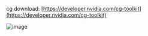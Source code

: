 cg download: [https://developer.nvidia.com/cg-toolkit](https://developer.nvidia.com/cg-toolkit)

![image](https://github.com/yl-me/Notes-of-computer-graphics/blob/master/NeHe/Lesson47.CG%20Vertex%20Shader/Screenshot.png)